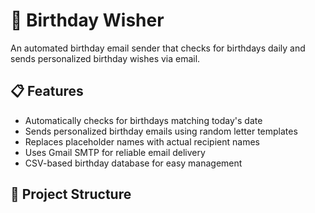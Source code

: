 # 🎂 Birthday Wisher

An automated birthday email sender that checks for birthdays daily and sends personalized birthday wishes via email.

## 📋 Features

- Automatically checks for birthdays matching today's date
- Sends personalized birthday emails using random letter templates
- Replaces placeholder names with actual recipient names
- Uses Gmail SMTP for reliable email delivery
- CSV-based birthday database for easy management

## 📁 Project Structure